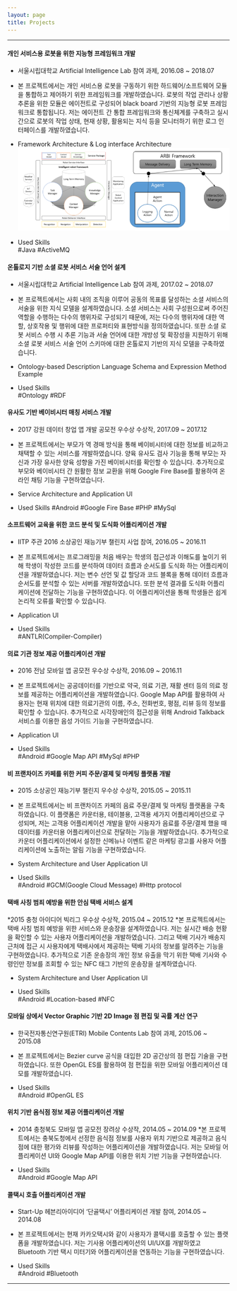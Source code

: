 ```yaml
---
layout: page
title: Projects
---
```


------------------------------------------------------------------------------------------------

#### 개인 서비스용 로봇을 위한 지능형 프레임워크 개발 
* 서울시립대학교 Artificial Intelligence Lab 참여 과제, 2016.08 ~ 2018.07     
* 본 프로젝트에서는 개인 서비스용 로봇을 구동하기 위한 하드웨어/소프트웨어 모듈을 통합하고 제어하기 위한 프레임워크를 개발하였습니다.
로봇의 작업 관리나 상황추론을 위한 모듈은 에이전트로 구성되어 black board 기반의 지능형 로봇 프레임워크로 통합됩니다.
저는 에이전트 간 통합 프레임워크와 통신체계를 구축하고 실시간으로 로봇의 작업 상태, 현재 상황, 활용되는 지식 등을 모니터하기 위한 
로그 인터페이스를 개발하였습니다.
               
* Framework Architecture & Log interface Architecture         
![project1](public/project1_img.PNG)                
               
* Used Skills        
\#Java #ActiveMQ            


#### 온톨로지 기반 소셜 로봇 서비스 서술 언어 설계 
* 서울시립대학교 Artificial Intelligence Lab 참여 과제, 2017.02 ~ 2018.07
* 본 프로젝트에서는 사회 내의 조직을 이루어 공동의 목표를 달성하는 소셜 서비스의 서술을 위한 지식 모델을 설계하였습니다.
소셜 서비스는 사회 구성원으로써 주어진 역할을 수행하는 다수의 행위자로 구성되기 때문에, 저는 다수의 행위자에 대한 역할,
상호작용 및 행위에 대한 프로퍼티와 표현방식을 정의하였습니다. 또한 소셜 로봇 서비스 수행 시 추론 기능과 서술 언어에 대한 개방성 및 
확장성을 지원하기 위해 소셜 로봇 서비스 서술 언어 스키마에 대한 온톨로지 기반의 지식 모델을 구축하였습니다. 
               
* Ontology-based Description Language Schema and Expression Method Example 
               
* Used Skills                        
\#Ontology #RDF 

#### 유사도 기반 베이비시터 매칭 서비스 개발 
* 2017 강원 데이터 창업 앱 개발 공모전 우수상 수상작, 2017.09 ~ 2017.12 
* 본 프로젝트에서는 부모가 역 경매 방식을 통해 베이비시터에 대한 정보를 비교하고 채택할 수 있는 서비스를 개발하였습니다.
양육 유사도 검사 기능을 통해 부모는 자신과 가장 유사한 양육 성향을 가진 베이비시터를 확인할 수 있습니다. 
추가적으로 부모와 베이비시터 간 원활한 정보 교환을 위해 Google Fire Base를 활용하여 온라인 채팅 기능을 구현하였습니다.  
                       
* Service Architecture and Application UI 
               
* Used Skills #Android
\#Google Fire Base #PHP #MySql

#### 소프트웨어 교육을 위한 코드 분석 및 도식화 어플리케이션 개발 
* IITP 주관 2016 소상공인 재능기부 챌린지 사업 참여, 2016.05 ~ 2016.11 
* 본 프로젝트에서는 프로그래밍을 처음 배우는 학생의 접근성과 이해도를 높이기 위해 학생이 작성한 코드를 분석하여 데이터 흐름과
순서도를 도식화 하는 어플리케이션을 개발하였습니다. 저는 변수 선언 및 값 할당과 코드 블록을 통해 데이터 흐름과 순서도를 
분석할 수 있는 서버를 개발하였습니다. 또한 분석 결과를 도식화 어플리케이션에 전달하는 기능을 구현하였습니다.
이 어플리케이션을 통해 학생들은 쉽게 논리적 오류를 확인할 수 있습니다. 
                        
* Application UI 
                        
* Used Skills                       
\#ANTLR(Compiler-Compiler) 

#### 의료 기관 정보 제공 어플리케이션 개발 
* 2016 전남 모바일 앱 공모전 우수상 수상작, 2016.09 ~ 2016.11 
* 본 프로젝트에서는 공공데이터를 기반으로 약국, 의료 기관, 재활 센터 등의 의료 정보를 제공하는 어플리케이션을 개발하였습니다.
Google Map API를 활용하여 사용자는 현재 위치에 대한 의료기관의 이름, 주소, 전화번호, 평점, 리뷰 등의 정보를 확인할 수 있습니다.
추가적으로 시각장애인의 접근성을 위해 Android Talkback 서비스를 이용한 음성 가이드 기능을 구현하였습니다. 
                        
* Application UI 
                        
* Used Skills                        
\#Android #Google Map API #MySql #PHP 

#### 비 프랜차이즈 카페를 위한 커피 주문/결제 및 마케팅 플랫폼 개발 
* 2015 소상공인 재능기부 챌린지 우수상 수상작, 2015.05 ~ 2015.11 
* 본 프로젝트에서는 비 프랜차이즈 카페의 음료 주문/결제 및 마케팅 플랫폼을 구축하였습니다.
이 플랫폼은 카운터용, 테이블용, 고객용 세가지 어플리케이션으로 구성되며,
저는 고객용 어플리케이션 개발을 맡아 사용자가 음료를 주문/결제 했을 때 데이터를 카운터용 어플리케이션으로 전달하는 기능을 개발하였습니다.
추가적으로 카운터 어플리케이션에서 설정한 신메뉴나 이벤트 같은 마케팅 광고를 사용자 어플리케이션에 노출하는 알림 기능을 구현하였습니다. 
                        
* System Architecture and User Application UI 
                       
* Used Skills                       
 \#Android #GCM(Google Cloud Message) #Http protocol 

#### 택배 사칭 범죄 예방을 위한 안심 택배 서비스 설계 
*2015 충청 아이디어 빅리그 우수상 수상작, 2015.04 ~ 2015.12 
*본 프로젝트에서는 택배 사칭 범죄 예방을 위한 서비스와 운송장을 설계하였습니다.
저는 실시간 배송 현황을 확인할 수 있는 사용자 어플리케이션을 개발하였습니다.
그리고 택배 기사가 배송지 근처에 접근 시 사용자에게 택배사에서 제공하는 택배 기사의 정보를 알려주는 기능을 구현하였습니다.
추가적으로 기존 운송장의 개인 정보 유출을 막기 위한 택배 기사와 수령인만 정보를 조회할 수 있는 NFC 태그 기반의 운송장을 설계하였습니다. 
                        
* System Architecture and User Application UI 
                       
* Used Skills                       
 \#Android #Location-based #NFC  

#### 모바일 상에서 Vector Graphic 기반 2D Image 점 편집 및 곡률 계산 연구 
* 한국전자통신연구원(ETRI) Mobile Contents Lab 참여 과제, 2015.06 ~ 2015.08 
* 본 프로젝트에서는 Bezier curve 공식을 대입한 2D 공간상의 점 편집 기술을 구현하였습니다.
또한 OpenGL ES를 활용하여 점 편집을 위한 모바일 어플리케이션 데모를 개발하였습니다. 
                        
* Used Skills                        
\#Android #OpenGL ES 
 
#### 위치 기반 음식점 정보 제공 어플리케이션 개발 
* 2014 충청북도 모바일 앱 공모전 장려상 수상작, 2014.05 ~ 2014.09 
*본 프로젝트에서는 충북도청에서 선정한 음식점 정보를 사용자 위치 기반으로 제공하고 음식점에 대한 평가와 리뷰를 작성하는 어플리케이션을 개발하였습니다.
 저는 모바일 어플리케이션 UI와 Google Map API를 이용한 위치 기반 기능을 구현하였습니다. 
                        
* Used Skills                        
\#Android #Google Map API 
 
#### 콜택시 호출 어플리케이션 개발 
* Start-Up 헤븐리아이디어 ‘단골택시’ 어플리케이션 개발 참여, 2014.05 ~ 2014.08 
* 본 프로젝트에서는 현재 카카오택시와 같이 사용자가 콜택시를 호출할 수 있는 플랫폼을 개발하였습니다.
저는 기사용 어플리케이션의 UI/UX를 개발하였고 Bluetooth 기반 택시 미터기와 어플리케이션을 연동하는 기능을 구현하였습니다. 
                        
* Used Skills                                               
\#Android #Bluetooth 
                                                                       
------------------------------------------------------------------------------------------------
